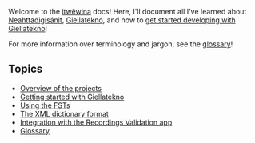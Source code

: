 Welcome to the [itwêwina] docs! Here, I'll document all I've learned
about [Neahttadigisánit], [Giellatekno], and how to [get started
developing with Giellatekno][getting-started-gt]!

For more information over terminology and jargon, see the
[glossary]!


Topics
------

 - [Overview of the projects][overview]
 - [Getting started with Giellatekno][getting-started-gt]
 - [Using the FSTs](./using-the-fsts.md)
 - [The XML dictionary format][xml-dict]
 - [Integration with the Recordings Validation app][recval]
 - [Glossary](./glossary.md)

[itwêwina]: https://github.com/UAlbertaALTLab/itwewina
[glossary]: ./glossary.md
[overview]: ./overview.md
[getting-started-gt]: ./getting-started-giellatekno.md
[Neahttadigisánit]: #
[Giellatekno]: #
[recval]: ./integration-with-recordings-app.md
[xml-dict]: ./xml-dictionary.md
